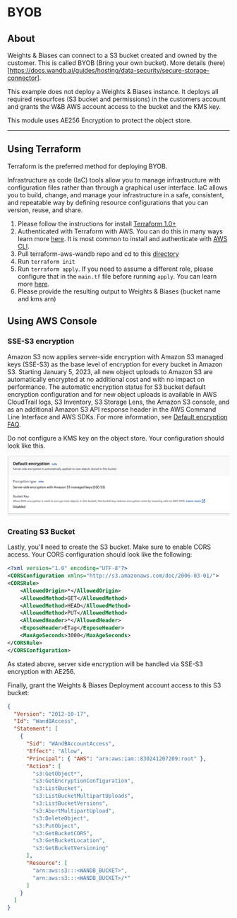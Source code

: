 # BYOB

## About

Weights & Biases can connect to a S3 bucket created and owned by the customer. This is called BYOB (Bring your own bucket). More details (here)[https://docs.wandb.ai/guides/hosting/data-security/secure-storage-connector].

This example does not deploy a Weights & Biases instance. It deploys all required resourfces (S3 bucket and permissions) in the customers account and grants the W&B AWS account access to the bucket and the KMS key.

This module uses AE256 Encryption to protect the object store.

---

## Using Terraform

Terraform is the preferred method for deploying BYOB.

Infrastructure as code (IaC) tools allow you to manage infrastructure with
configuration files rather than through a graphical user interface. IaC
allows you to build, change, and manage your infrastructure in a safe,
consistent, and repeatable way by defining resource configurations that you
can version, reuse, and share.

1. Please follow the instructions for install [Terraform
   1.0+](https://learn.hashicorp.com/tutorials/terraform/install-cli)
2. Authenticated with Terraform with AWS. You can do this in many ways learn
   more
   [here](https://registry.terraform.io/providers/hashicorp/aws/latest/docs#authentication-and-configuration).
   It is most common to install and authenticate with [AWS
   CLI](https://docs.aws.amazon.com/cli/latest/userguide/cli-configure-quickstart.html).
3. Pull terraform-aws-wandb repo and cd to this
   [directory](https://github.com/wandb/terraform-aws-wandb/tree/main/examples/byob-sse-s3)
4. Run `terraform init`
5. Run `terraform apply`. If you need to assume a different role, please
   configure that in the `main.tf` file before running `apply`. You can learn
   more
   [here](https://registry.terraform.io/providers/hashicorp/aws/latest/docs#assuming-an-iam-role).
6. Please provide the resulting output to Weights & Biases (bucket name and kms arn)

## Using AWS Console

### SSE-S3 encryption

Amazon S3 now applies server-side encryption with Amazon S3 managed keys (SSE-S3)
as the base level of encryption for every bucket in Amazon S3. Starting January 5, 2023,
all new object uploads to Amazon S3 are automatically encrypted at no additional cost
and with no impact on performance. The automatic encryption status for S3 bucket default
encryption configuration and for new object uploads is available in AWS CloudTrail logs,
S3 Inventory, S3 Storage Lens, the Amazon S3 console, and as an additional Amazon S3 API
response header in the AWS Command Line Interface and AWS SDKs. For more information, see
[Default encryption FAQ](https://docs.aws.amazon.com/AmazonS3/latest/userguide/default-encryption-faq.html).

Do not configure a KMS key on the object store. Your configuration should look like this.

![sse-s3-default](./sse-s3.png)

### Creating S3 Bucket

Lastly, you'll need to create the S3 bucket. Make sure to enable CORS access. Your CORS configuration should look like the following:

```xml
<?xml version="1.0" encoding="UTF-8"?>
<CORSConfiguration xmlns="http://s3.amazonaws.com/doc/2006-03-01/">
<CORSRule>
    <AllowedOrigin>*</AllowedOrigin>
    <AllowedMethod>GET</AllowedMethod>
    <AllowedMethod>HEAD</AllowedMethod>
    <AllowedMethod>PUT</AllowedMethod>
    <AllowedHeader>*</AllowedHeader>
    <ExposeHeader>ETag</ExposeHeader>
    <MaxAgeSeconds>3000</MaxAgeSeconds>
</CORSRule>
</CORSConfiguration>
```

As stated above, server side encryption will be handled via SSE-S3 encryption with AE256.

Finally, grant the Weights & Biases Deployment account access to this S3 bucket:

```json
{
  "Version": "2012-10-17",
  "Id": "WandBAccess",
  "Statement": [
    {
      "Sid": "WAndBAccountAccess",
      "Effect": "Allow",
      "Principal": { "AWS": "arn:aws:iam::830241207209:root" },
      "Action": [
        "s3:GetObject*",
        "s3:GetEncryptionConfiguration",
        "s3:ListBucket",
        "s3:ListBucketMultipartUploads",
        "s3:ListBucketVersions",
        "s3:AbortMultipartUpload",
        "s3:DeleteObject",
        "s3:PutObject",
        "s3:GetBucketCORS",
        "s3:GetBucketLocation",
        "s3:GetBucketVersioning"
      ],
      "Resource": [
        "arn:aws:s3:::<WANDB_BUCKET>",
        "arn:aws:s3:::<WANDB_BUCKET>/*"
      ]
    }
  ]
}
```
